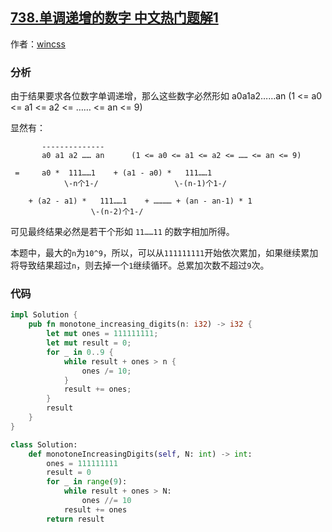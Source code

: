 ## [738.单调递增的数字 中文热门题解1](https://leetcode.cn/problems/monotone-increasing-digits/solutions/100000/1111lei-jia-fa-by-wincss-zt83)

作者：[wincss](https://leetcode.cn/u/wincss)

### 分析

由于结果要求各位数字单调递增，那么这些数字必然形如 a0a1a2……an  (1 <= a0 <= a1 <= a2 <= …… <= an <= 9)

显然有：
```
       --------------
       a0 a1 a2 …… an      (1 <= a0 <= a1 <= a2 <= …… <= an <= 9)

 =     a0 *  111……1    + (a1 - a0) *   111……1    
            \-n个1-/                 \-(n-1)个1-/ 

    + (a2 - a1) *   111……1    + ………… + (an - an-1) * 1
                  \-(n-2)个1-/

```

可见最终结果必然是若干个形如 `11……11` 的数字相加所得。

本题中，最大的`n`为`10^9`，所以，可以从`111111111`开始依次累加，如果继续累加将导致结果超过`n`，则去掉一个`1`继续循环。总累加次数不超过`9`次。

### 代码

```rust []
impl Solution {
    pub fn monotone_increasing_digits(n: i32) -> i32 {
        let mut ones = 111111111;
        let mut result = 0;
        for _ in 0..9 {
            while result + ones > n {
                ones /= 10;
            }
            result += ones;
        }
        result
    }
}
```
```python []
class Solution:
    def monotoneIncreasingDigits(self, N: int) -> int:
        ones = 111111111
        result = 0
        for _ in range(9):
            while result + ones > N:
                ones //= 10
            result += ones
        return result
```
